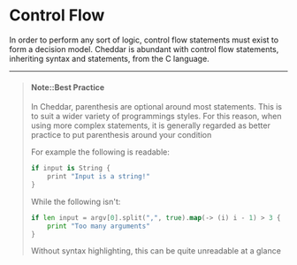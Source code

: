 # Control Flow

In order to perform any sort of logic, control flow statements must exist to  form a decision model. Cheddar is abundant with control flow statements, inheriting syntax and statements, from the C language.

---

> #### Note::Best Practice
> In Cheddar, parenthesis are optional around most statements. This is to suit a wider variety of programmings styles.
> For this reason, when using more complex statements, it is generally regarded as better practice to put parenthesis around your condition
> 
> For example the following is readable:
> ```swift
> if input is String {
>     print "Input is a string!"
> }
> ```
> While the following isn't:
> 
> ```go
> if len input = argv[0].split(",", true).map(-> (i) i - 1) > 3 {
>     print "Too many arguments"
> }
> ```
> Without syntax highlighting, this can be quite unreadable at a glance